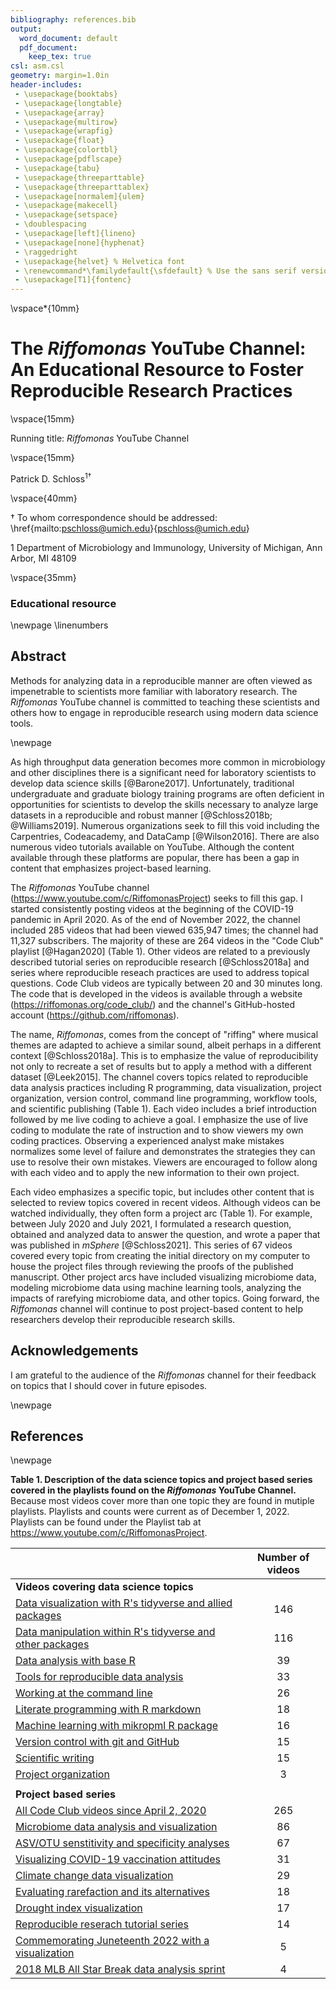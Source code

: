 ```yaml
---
bibliography: references.bib
output:
  word_document: default
  pdf_document:
    keep_tex: true
csl: asm.csl
geometry: margin=1.0in
header-includes:
 - \usepackage{booktabs}
 - \usepackage{longtable}
 - \usepackage{array}
 - \usepackage{multirow}
 - \usepackage{wrapfig}
 - \usepackage{float}
 - \usepackage{colortbl}
 - \usepackage{pdflscape}
 - \usepackage{tabu}
 - \usepackage{threeparttable}
 - \usepackage{threeparttablex}
 - \usepackage[normalem]{ulem}
 - \usepackage{makecell}
 - \usepackage{setspace}
 - \doublespacing
 - \usepackage[left]{lineno}
 - \usepackage[none]{hyphenat}
 - \raggedright
 - \usepackage{helvet} % Helvetica font
 - \renewcommand*\familydefault{\sfdefault} % Use the sans serif version of the font
 - \usepackage[T1]{fontenc}
---
```




\vspace*{10mm}

# The *Riffomonas* YouTube Channel: An Educational Resource to Foster Reproducible Research Practices

\vspace{15mm}

Running title: *Riffomonas* YouTube Channel

\vspace{15mm}

Patrick D. Schloss${^1}$${^\dagger}$

\vspace{40mm}

$\dagger$ To whom correspondence should be addressed: \href{mailto:pschloss@umich.edu}{pschloss@umich.edu}

$1$ Department of Microbiology and Immunology, University of Michigan, Ann Arbor, MI 48109

\vspace{35mm}

### Educational resource

\newpage
\linenumbers

## Abstract

Methods for analyzing data in a reproducible manner are often viewed as impenetrable to scientists more familiar with laboratory research. The *Riffomonas* YouTube channel is committed to teaching these scientists and others how to engage in reproducible research using modern data science tools.


\newpage

As high throughput data generation becomes more common in microbiology and other disciplines there is a significant need for laboratory scientists to develop data science skills [@Barone2017]. Unfortunately, traditional undergraduate and graduate biology training programs are often deficient in opportunities for scientists to develop the skills necessary to analyze large datasets in a reproducible and robust manner [@Schloss2018b; @Williams2019]. Numerous organizations seek to fill this void including the Carpentries, Codeacademy, and DataCamp [@Wilson2016]. There are also numerous video tutorials available on YouTube. Although the content available through these platforms are popular, there has been a gap in content that emphasizes project-based learning.

The *Riffomonas* YouTube channel (https://www.youtube.com/c/RiffomonasProject) seeks to fill this gap. I started consistently posting videos at the beginning of the COVID-19 pandemic in April 2020. As of the end of November 2022, the channel included 285 videos that had been viewed 635,947 times; the channel had 11,327 subscribers. The majority of these are 264 videos in the "Code Club" playlist [@Hagan2020] (Table 1). Other videos are related to a previously described tutorial series on reproducible research [@Schloss2018a] and series where reproducible reseach practices are used to address topical questions. Code Club videos are typically between 20 and 30 minutes long. The code that is developed in the videos is available through a website (https://riffomonas.org/code_club/) and the channel's GitHub-hosted account (https://github.com/riffomonas).

The name, *Riffomonas*, comes from the concept of "riffing" where musical themes are adapted to achieve a similar sound, albeit perhaps in a different context [@Schloss2018a]. This is to emphasize the value of reproducibility not only to recreate a set of results but to apply a method with a different dataset [@Leek2015]. The channel covers topics related to reproducible data analysis practices including R programming, data visualization, project organization, version control, command line programming, workflow tools, and scientific publishing (Table 1). Each video includes a brief introduction followed by me live coding to achieve a goal. I emphasize the use of live coding to modulate the rate of instruction and to show viewers my own coding practices. Observing a experienced analyst make mistakes normalizes some level of failure and demonstrates the strategies they can use to resolve their own mistakes. Viewers are encouraged to follow along with each video and to apply the new information to their own project.

Each video emphasizes a specific topic, but includes other content that is selected to review topics covered in recent videos. Although videos can be watched individually, they often form a project arc (Table 1). For example, between July 2020 and July 2021, I formulated a research question, obtained and analyzed data to answer the question, and wrote a paper that was published in *mSphere* [@Schloss2021]. This series of 67 videos covered every topic from creating the initial directory on my computer to house the project files through reviewing the proofs of the published manuscript. Other project arcs have included visualizing microbiome data, modeling microbiome data using machine learning tools, analyzing the impacts of rarefying microbiome data, and other topics. Going forward, the *Riffomonas* channel will continue to post project-based content to help researchers develop their reproducible research skills.

## Acknowledgements

I am grateful to the audience of the *Riffomonas* channel for their feedback on topics that I should cover in future episodes.

\newpage

## References

<div id="refs"></div>

\newpage

**Table 1. Description of the data science topics and project based series covered in the playlists found on the *Riffomonas* YouTube Channel.** Because most videos cover more than one topic they are found in mutiple playlists. Playlists and counts were current as of December 1, 2022. Playlists can be found under the Playlist tab at https://www.youtube.com/c/RiffomonasProject.

| |  **Number of videos**  |
|:-----------------------------------------|:----------------------:|
| **Videos covering data science topics** |  |
| [Data visualization with R's tidyverse and allied packages](https://youtube.com/playlist?list=PLmNrK_nkqBpKHYucwmN6YlNjoyeWoGBYu) | 146 |
| [Data manipulation within R's tidyverse and other packages](https://youtube.com/playlist?list=PLmNrK_nkqBpKf7j_ewpUm-w33R6PJYtD9) | 116 |
| [Data analysis with base R](https://youtube.com/playlist?list=PLmNrK_nkqBpLaDgAZb5SHHhJ8TDufVv7H) | 39 |
| [Tools for reproducible data analysis](https://youtube.com/playlist?list=PLmNrK_nkqBpLdTEOj_-bwp58490i8ezRI) | 33 |
| [Working at the command line](https://youtube.com/playlist?list=PLmNrK_nkqBpKhP0Jb2XGPoRRfToHF1w-y) | 26 |
| [Literate programming with R markdown](https://youtube.com/playlist?list=PLmNrK_nkqBpKT5Wz1IHZneRXPUGNtB-IG) | 18 |
| [Machine learning with mikropml R package](https://youtube.com/playlist?list=PLmNrK_nkqBpKpzb9-vI4V7SdXC-jXEcmg) | 16 |
| [Version control with git and GitHub](https://youtube.com/playlist?list=PLmNrK_nkqBpJtNdQBPhPWjIFRYeFOGfJ1) | 15 |
| [Scientific writing](https://youtube.com/playlist?list=PLmNrK_nkqBpI7_TMg72ub3Nflk9F8qPlb) | 15 |
| [Project organization](https://youtube.com/playlist?list=PLmNrK_nkqBpKtCHqSSHXZdK-C4Zg89Rrv) | 3 |
|    |
| **Project based series** |  |
| [All Code Club videos since April 2, 2020](https://youtube.com/playlist?list=PLmNrK_nkqBpKY3SZiivlIGvcLX-KHmfR8) | 265 |
| [Microbiome data analysis and visualization](https://youtube.com/playlist?list=PLmNrK_nkqBpIIRdQTS2aOs5OD7vVMKWAi) | 86 |
| [ASV/OTU senstitivity and specificity analyses](https://youtube.com/playlist?list=PLmNrK_nkqBpL7m_tyWdQgdyurerttCsPY) | 67 |
| [Visualizing COVID-19 vaccination attitudes](https://youtube.com/playlist?list=PLmNrK_nkqBpL9STHqSod2LGwciLk9TXZ1) | 31 |
| [Climate change data visualization](https://youtube.com/playlist?list=PLmNrK_nkqBpJTSHf3IsN_K_pjFu58z9Oq) | 29 |
| [Evaluating rarefaction and its alternatives](https://youtube.com/playlist?list=PLmNrK_nkqBpJuhS93PYC-Xr5oqur7IIWf) | 18 |
| [Drought index visualization](https://youtube.com/playlist?list=PLmNrK_nkqBpK6iqwN3QeQyXqI6DrcGgIm) | 17 |
| [Reproducible reserach tutorial series](https://youtube.com/playlist?list=PLmNrK_nkqBpL0d2E26TqPkmTAfelYKbQX) | 14 |
| [Commemorating Juneteenth 2022 with a visualization](https://youtube.com/playlist?list=PLmNrK_nkqBpK24Xzukw7ngIDEeukkunzO) | 5 |
| [2018 MLB All Star Break data analysis sprint](https://youtube.com/playlist?list=PLmNrK_nkqBpLd_IvW37Fm1w5LRv9ggvYI) | 4 |
